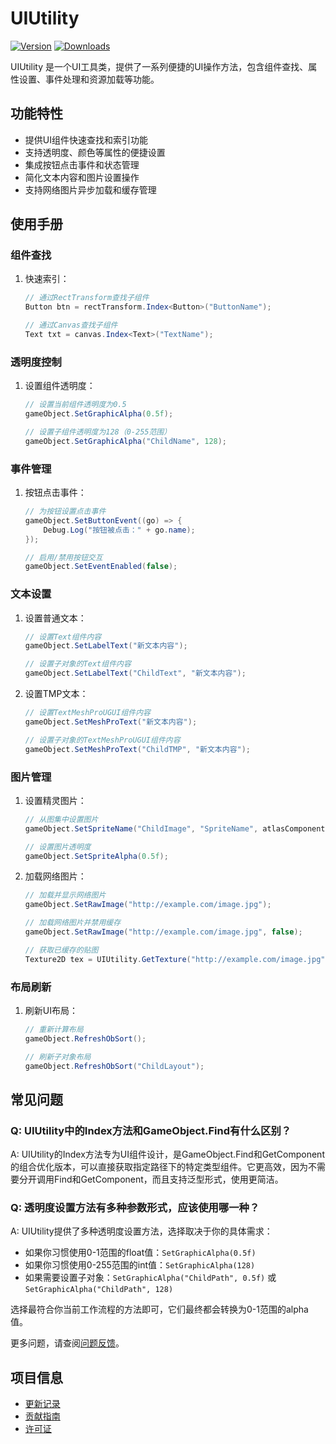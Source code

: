 # UIUtility

[![Version](https://img.shields.io/npm/v/org.eframework.u3d.ugui)](https://www.npmjs.com/package/org.eframework.u3d.ugui)
[![Downloads](https://img.shields.io/npm/dm/org.eframework.u3d.ugui)](https://www.npmjs.com/package/org.eframework.u3d.ugui)

UIUtility 是一个UI工具类，提供了一系列便捷的UI操作方法，包含组件查找、属性设置、事件处理和资源加载等功能。

## 功能特性

- 提供UI组件快速查找和索引功能
- 支持透明度、颜色等属性的便捷设置
- 集成按钮点击事件和状态管理
- 简化文本内容和图片设置操作
- 支持网络图片异步加载和缓存管理

## 使用手册

### 组件查找

1. 快速索引：
   ```csharp
   // 通过RectTransform查找子组件
   Button btn = rectTransform.Index<Button>("ButtonName");
   
   // 通过Canvas查找子组件
   Text txt = canvas.Index<Text>("TextName");
   ```

### 透明度控制

1. 设置组件透明度：
   ```csharp
   // 设置当前组件透明度为0.5
   gameObject.SetGraphicAlpha(0.5f);
   
   // 设置子组件透明度为128（0-255范围）
   gameObject.SetGraphicAlpha("ChildName", 128);
   ```

### 事件管理

1. 按钮点击事件：
   ```csharp
   // 为按钮设置点击事件
   gameObject.SetButtonEvent((go) => {
       Debug.Log("按钮被点击：" + go.name);
   });
   
   // 启用/禁用按钮交互
   gameObject.SetEventEnabled(false);
   ```

### 文本设置

1. 设置普通文本：
   ```csharp
   // 设置Text组件内容
   gameObject.SetLabelText("新文本内容");
   
   // 设置子对象的Text组件内容
   gameObject.SetLabelText("ChildText", "新文本内容");
   ```

2. 设置TMP文本：
   ```csharp
   // 设置TextMeshProUGUI组件内容
   gameObject.SetMeshProText("新文本内容");
   
   // 设置子对象的TextMeshProUGUI组件内容
   gameObject.SetMeshProText("ChildTMP", "新文本内容");
   ```

### 图片管理

1. 设置精灵图片：
   ```csharp
   // 从图集中设置图片
   gameObject.SetSpriteName("ChildImage", "SpriteName", atlasComponent);
   
   // 设置图片透明度
   gameObject.SetSpriteAlpha(0.5f);
   ```

2. 加载网络图片：
   ```csharp
   // 加载并显示网络图片
   gameObject.SetRawImage("http://example.com/image.jpg");
   
   // 加载网络图片并禁用缓存
   gameObject.SetRawImage("http://example.com/image.jpg", false);
   
   // 获取已缓存的贴图
   Texture2D tex = UIUtility.GetTexture("http://example.com/image.jpg");
   ```

### 布局刷新

1. 刷新UI布局：
   ```csharp
   // 重新计算布局
   gameObject.RefreshObSort();
   
   // 刷新子对象布局
   gameObject.RefreshObSort("ChildLayout");
   ```

## 常见问题

### Q: UIUtility中的Index方法和GameObject.Find有什么区别？

A: UIUtility的Index方法专为UI组件设计，是GameObject.Find和GetComponent的组合优化版本，可以直接获取指定路径下的特定类型组件。它更高效，因为不需要分开调用Find和GetComponent，而且支持泛型形式，使用更简洁。

### Q: 透明度设置方法有多种参数形式，应该使用哪一种？

A: UIUtility提供了多种透明度设置方法，选择取决于你的具体需求：

- 如果你习惯使用0-1范围的float值：`SetGraphicAlpha(0.5f)`
- 如果你习惯使用0-255范围的int值：`SetGraphicAlpha(128)`
- 如果需要设置子对象：`SetGraphicAlpha("ChildPath", 0.5f)` 或 `SetGraphicAlpha("ChildPath", 128)`

选择最符合你当前工作流程的方法即可，它们最终都会转换为0-1范围的alpha值。

更多问题，请查阅[问题反馈](../CONTRIBUTING.md#问题反馈)。

## 项目信息

- [更新记录](../CHANGELOG.md)
- [贡献指南](../CONTRIBUTING.md)
- [许可证](../LICENSE)
